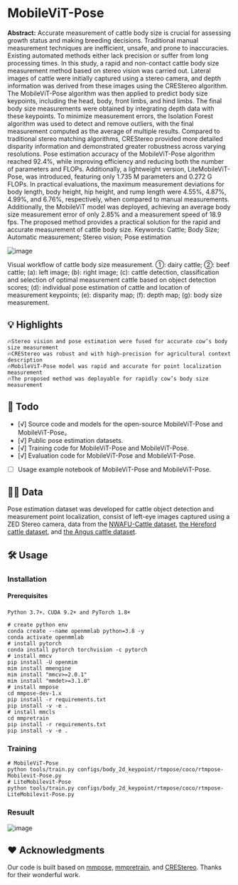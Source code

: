 # MobileViT-Pose

**Abstract:** Accurate measurement of cattle body size is crucial for assessing growth status and making breeding decisions. Traditional manual measurement techniques are inefficient, unsafe, and prone to inaccuracies. Existing automated methods either lack precision or suffer from long processing times. In this study, a rapid and non-contact cattle body size measurement method based on stereo vision was carried out. Lateral images of cattle were initially captured using a stereo camera, and depth information was derived from these images using the CREStereo algorithm. The MobileViT-Pose algorithm was then applied to predict body size keypoints, including the head, body, front limbs, and hind limbs. The final body size measurements were obtained by integrating depth data with these keypoints. To minimize measurement errors, the Isolation Forest algorithm was used to detect and remove outliers, with the final measurement computed as the average of multiple results. Compared to traditional stereo matching algorithms, CREStereo provided more detailed disparity information and demonstrated greater robustness across varying resolutions. Pose estimation accuracy of the MobileViT-Pose algorithm reached 92.4%, while improving efficiency and reducing both the number of parameters and FLOPs. Additionally, a lightweight version, LiteMobileViT-Pose, was introduced, featuring only 1.735 M parameters and 0.272 G FLOPs. In practical evaluations, the maximum measurement deviations for body length, body height, hip height, and rump length were 4.55%, 4.87%, 4.99%, and 6.76%, respectively, when compared to manual measurements. Additionally, the MobileViT model was deployed, achieving an average body size measurement error of only 2.85% and a measurement speed of 18.9 fps. The proposed method provides a practical solution for the rapid and accurate measurement of cattle body size.
Keywords: Cattle; Body Size; Automatic measurement; Stereo vision; Pose estimation

![image](https://github.com/user-attachments/assets/70ada5c9-d181-4167-a658-4c8769c8f1e7)

Visual workflow of cattle body size measurement. ①: dairy cattle; ②: beef cattle; (a): left image; (b): right image; (c): cattle detection, classification and selection of optimal measurement cattle based on object detection scores; (d): individual pose estimation of cattle and location of measurement keypoints; (e): disparity map; (f): depth map; (g): body size measurement.
## 💡 Highlights

    🔥Stereo vision and pose estimation were fused for accurate cow’s body size measurement
    🔥CREStereo was robust and with high-precision for agricultural context description
    🔥MobileViT-Pose model was rapid and accurate for point localization measurement
    🔥The proposed method was deployable for rapidly cow’s body size measurement

## 📜 Todo
- [√] Source code and models for the open-source MobileViT-Pose and MobileViT-Pose。
- [√] Public pose estimation datasets.
- [√] Training code for MobileViT-Pose and MobileViT-Pose.
- [√] Evaluation code for MobileViT-Pose and MobileViT-Pose.
- [ ] Usage example notebook of MobileViT-Pose and MobileViT-Pose.
## 👨‍💻 Data
Pose estimation dataset was developed for cattle object detection and measurement point localization, consist of left-eye images captured using a ZED Stereo camera, data from the [NWAFU-Cattle dataset](https://github.com/MicaleLee/Database/blob/master/NWAFU-CattleDataset), [the Hereford cattle dataset](https://github.com/ruchaya/CowDatabase), and [the Angus cattle dataset](https://github.com/ruchaya/CowDatabase2).
## 🛠️ Usage
### Installation
#### Prerequisites
    Python 3.7+、CUDA 9.2+ and PyTorch 1.8+
```shell
# create python env
conda create --name openmmlab python=3.8 -y
conda activate openmmlab
# install pytorch
conda install pytorch torchvision -c pytorch
# install mmcv
pip install -U openmim
mim install mmengine
mim install "mmcv>=2.0.1"
mim install "mmdet>=3.1.0"
# install mmpose
cd mmpose-dev-1.x
pip install -r requirements.txt
pip install -v -e .
# install mmcls
cd mmpretrain
pip install -r requirements.txt
pip install -v -e .
```
### Training
```shell
# MobileViT-Pose
python tools/train.py configs/body_2d_keypoint/rtmpose/coco/rtmpose-Mobilevit-Pose.py
# LiteMobilevit-Pose
python tools/train.py configs/body_2d_keypoint/rtmpose/coco/rtmpose-LiteMobilevit-Pose.py
```
### Resuult
![image](https://github.com/user-attachments/assets/70ada5c9-d181-4167-a658-4c8769c8f1e7)

## ❤️ Acknowledgments
Our code is built based on [mmpose](https://github.com/open-mmlab/mmpose.git), [mmpretrain](https://github.com/open-mmlab/mmpretrain), and [CREStereo](https://github.com/megvii-research/CREStereo.git). Thanks for their wonderful work.
